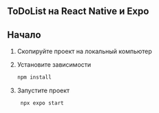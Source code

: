 ## ToDoList на React Native и Expo

## Начало
1. Скопируйте проект на локальный компьютер
2. Установите зависимости 

   ```bash
   npm install
   ```

3. Запустите проект

   ```bash
    npx expo start
   ```


